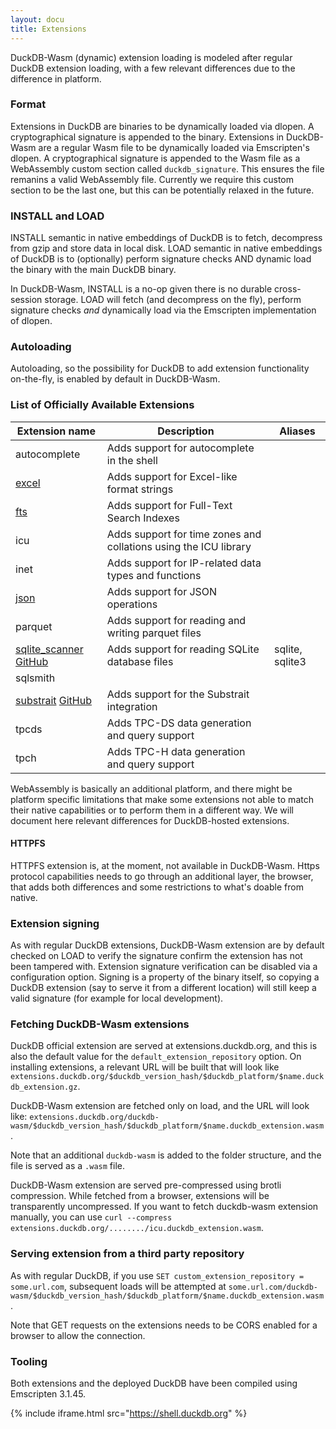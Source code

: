 ```yaml
---
layout: docu
title: Extensions
---
```


DuckDB-Wasm (dynamic) extension loading is modeled after regular DuckDB extension loading, with a few relevant differences due to the difference in platform.

### Format

Extensions in DuckDB are binaries to be dynamically loaded via dlopen. A cryptographical signature is appended to the binary.
Extensions in DuckDB-Wasm are a regular Wasm file to be dynamically loaded via Emscripten's dlopen. A cryptographical signature is appended to the Wasm file as a WebAssembly custom section called `duckdb_signature`.
This ensures the file remanins a valid WebAssembly file. Currently we require this custom section to be the last one, but this can be potentially relaxed in the future.

### INSTALL and LOAD

INSTALL semantic in native embeddings of DuckDB is to fetch, decompress from gzip and store data in local disk.
LOAD semantic in native embeddings of DuckDB is to (optionally) perform signature checks AND dynamic load the binary with the main DuckDB binary.

In DuckDB-Wasm, INSTALL is a no-op given there is no durable cross-session storage. LOAD will fetch (and decompress on the fly), perform signature checks *and* dynamically load via the Emscripten implementation of dlopen.

### Autoloading

Autoloading, so the possibility for DuckDB to add extension functionality on-the-fly, is enabled by default in DuckDB-Wasm.

### List of Officially Available Extensions

| Extension name | Description | Aliases |
|---|-----|--|
| autocomplete                                                                                                           | Adds support for autocomplete in the shell                                         |                 |
| [excel](../../extensions/excel)                                                                                                         | Adds support for Excel-like format strings                                         |                 |
| [fts](../../extensions/full_text_search)                                                                                                | Adds support for Full-Text Search Indexes                                          |                 |
| icu                                                                                                                    | Adds support for time zones and collations using the ICU library                   |                 |
| inet                                                                                                                   | Adds support for IP-related data types and functions                               |                 |
| [json](../../extensions/json)                                                                                                           | Adds support for JSON operations                                                   |                 |
| parquet                                                                                                                | Adds support for reading and writing parquet files                                 |                 |
| [sqlite_scanner](../../extensions/sqlite_scanner) [<span class="git">GitHub</span>](https://github.com/duckdblabs/sqlite_scanner)       | Adds support for reading SQLite database files                                     | sqlite, sqlite3 |
| sqlsmith      |  | |
| [substrait](../../extensions/substrait) [<span class="git">GitHub</span>](https://github.com/duckdblabs/substrait)                      | Adds support for the Substrait integration                                         |                 |
| tpcds                                                                                                                  | Adds TPC-DS data generation and query support                                      |                 |
| tpch                                                                                                                   | Adds TPC-H data generation and query support                                       |                 |

WebAssembly is basically an additional platform, and there might be platform specific limitations that make some extensions not able to match their native capabilities or to perform them in a different way. We will document here relevant differences for DuckDB-hosted extensions.

#### HTTPFS

HTTPFS extension is, at the moment, not available in DuckDB-Wasm. Https protocol capabilities needs to go through an additional layer, the browser, that adds both differences and some restrictions to what's doable from native.

### Extension signing

As with regular DuckDB extensions, DuckDB-Wasm extension are by default checked on LOAD to verify the signature confirm the extension has not been tampered with.
Extension signature verification can be disabled via a configuration option.
Signing is a property of the binary itself, so copying a DuckDB extension (say to serve it from a different location) will still keep a valid signature (for example for local development).

### Fetching DuckDB-Wasm extensions

DuckDB official extension are served at extensions.duckdb.org, and this is also the default value for the `default_extension_repository` option.
On installing extensions, a relevant URL will be built that will look like `extensions.duckdb.org/$duckdb_version_hash/$duckdb_platform/$name.duckdb_extension.gz`.

DuckDB-Wasm extension are fetched only on load, and the URL will look like: `extensions.duckdb.org/duckdb-wasm/$duckdb_version_hash/$duckdb_platform/$name.duckdb_extension.wasm`.

Note that an additional `duckdb-wasm` is added to the folder structure, and the file is served as a `.wasm` file.

DuckDB-Wasm extension are served pre-compressed using brotli compression. While fetched from a browser, extensions will be transparently uncompressed. If you want to fetch duckdb-wasm extension manually, you can use `curl --compress extensions.duckdb.org/......../icu.duckdb_extension.wasm`.

### Serving extension from a third party repository

As with regular DuckDB, if you use `SET custom_extension_repository = some.url.com`, subsequent loads will be attempted at `some.url.com/duckdb-wasm/$duckdb_version_hash/$duckdb_platform/$name.duckdb_extension.wasm`.

Note that GET requests on the extensions needs to be CORS enabled for a browser to allow the connection.

### Tooling

Both extensions and the deployed DuckDB have been compiled using Emscripten 3.1.45.

<!-- markdownlint-disable-next-line -->
{% include iframe.html src="https://shell.duckdb.org" %}
